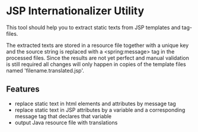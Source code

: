 JSP Internationalizer Utility
==

This tool should help you to extract static texts from JSP templates and tag-files. 

The extracted texts are stored in a resource file together with a unique key and the source string is replaced with a \<spring:message\> tag in the processed files.
Since the results are not yet perfect and manual validation is still required all changes will only happen in copies of the template files named 'filename.translated.jsp'.


Features
--

- replace static text in html elements and attributes by message tag
- replace static text in JSP attributes by a variable and a corresponding message tag that declares that variable
- output Java resource file with translations
